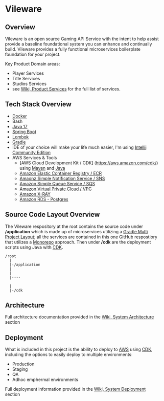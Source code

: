 # Vileware

## Overview
Vileware is an open source Gaming API Service with the intent to help assist provide a baseline
foundational system you can enhance and continually build. Vileware provides
a fully functional microservices boilerplate foundation for your project. 

Key Product Domain areas:

- Player Services
- Title Services
- Studios Services
- see [Wiki, Product Services](https://github.com/jasonlam604/vileware/wiki/Product-Services) for the full list of services.

## Tech Stack Overview
- [Docker](https://www.docker.com/)
- Bash
- [Java 17](https://www.java.com/en/)
- [Spring Boot](https://spring.io/projects/spring-boot)
- [Lombok](https://projectlombok.org/)
- [Gradle](https://gradle.org/)
- IDE of your choice will make your life much easier, I'm using [Intellij Community Edition](https://www.jetbrains.com/idea/download/)
- AWS Services & Tools
   - [AWS Cloud Development Kit / CDK] (https://aws.amazon.com/cdk/) using [Maven](https://maven.apache.org/) and [Java](https://www.java.com/en/)
   - [Amazon Elastic Container Registry / ECR](https://aws.amazon.com/ecr/)
   - [Amaonz Simple Notification Service / SNS](https://aws.amazon.com/sns/)
   - [Amazon Simple Queue Service / SQS](https://aws.amazon.com/sqs/)
   - [Amazon Virtual Private Cloud / VPC](https://aws.amazon.com/vpc/)
   - [Amazon X-RAY](https://aws.amazon.com/xray/)
   - [Amazon RDS - Postgres](https://aws.amazon.com/rds/)

## Source Code Layout Overview
The Vileware respository at the root contains the source code under **/application** which is made up of microservices utilizing a [Gradle Multi Project Layout](https://docs.gradle.org/current/userguide/multi_project_builds.html); all the services are contained in this one GitHub respostiory that utilizes a [Monorepo](https://monorepo.tools/) approach.  Then under **/cdk** are the deployment scripts using Java with [CDK](https://aws.amazon.com/cdk/).

```
/root
  |
  |-/application
  |
  |
  |----
  
  |
  |-/cdk
```

## Architecture

Full architecture documentation provided in the [Wiki, System Architecture](https://github.com/jasonlam604/vileware/wiki/System-Architecture) section



## Deployment

What is included in this project is the ability to deploy to [AWS](https://aws.amazon.com/) using [CDK](https://aws.amazon.com/cdk/), including the options to easily deploy to multiple environments:

- Production
- Staging
- QA 
- Adhoc emphermal environments

Full deployment information provided in the [Wiki, System Deployment](https://github.com/jasonlam604/vileware/wiki/System-Deployment) section

